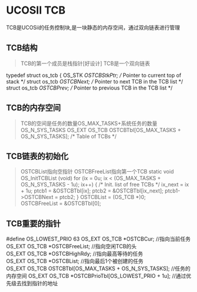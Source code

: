 
# UCOSII TCB 
TCB是UCOSii的任务控制块,是一块静态的内存空间，通过双向链表进行管理

## TCB结构
> TCB的第一个成员是栈指针[好设计]
> TCB是一个双向链表

typedef struct os_tcb {
    OS_STK          *OSTCBStkPtr;           /* Pointer to current top of stack                         */
    struct os_tcb   *OSTCBNext;             /* Pointer to next     TCB in the TCB list                 */
    struct os_tcb   *OSTCBPrev;             /* Pointer to previous TCB in the TCB list                 */

## TCB的内存空间
> TCB的空间是任务的数量OS_MAX_TASKS+系统任务的数量OS_N_SYS_TASKS
OS_EXT  OS_TCB            OSTCBTbl[OS_MAX_TASKS + OS_N_SYS_TASKS];   /* Table of TCBs                  */


## TCB链表的初始化
>  OSTCBList指向空指针
>  OSTCBFreeList指向第一个TCB
static  void  OS_InitTCBList (void)
   for (ix = 0u; ix < (OS_MAX_TASKS + OS_N_SYS_TASKS - 1u); ix++) {    /* Init. list of free TCBs     */
        ix_next =  ix + 1u;
        ptcb1   = &OSTCBTbl[ix];
        ptcb2   = &OSTCBTbl[ix_next];
        ptcb1->OSTCBNext = ptcb2;
    } 
    OSTCBList               = (OS_TCB *)0;            
    OSTCBFreeList           = &OSTCBTbl[0];

## TCB重要的指针
#define OS_LOWEST_PRIO 63
OS_EXT  OS_TCB           *OSTCBCur;           //指向当前任务            
OS_EXT  OS_TCB           *OSTCBFreeList;      //指向空闲TCB的头             
OS_EXT  OS_TCB           *OSTCBHighRdy;       //指向最高等待的任务             
OS_EXT  OS_TCB           *OSTCBList;          //指向最后1个被创建的任务           
OS_EXT  OS_TCB            OSTCBTbl[OS_MAX_TASKS + OS_N_SYS_TASKS];  //任务的内存空间
OS_EXT  OS_TCB           *OSTCBPrioTbl[OS_LOWEST_PRIO + 1u];  //通过优先级去找到指针的地址